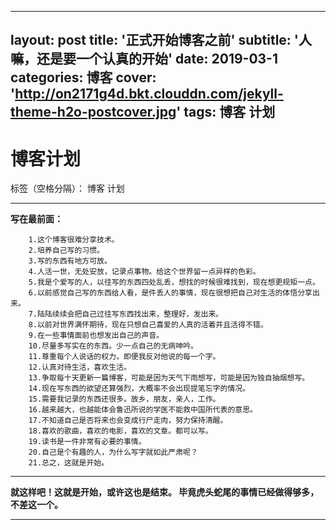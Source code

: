 ﻿
---
layout: post
title: '正式开始博客之前'
subtitle: '人嘛，还是要一个认真的开始'
date: 2019-03-1
categories: 博客
cover: 'http://on2171g4d.bkt.clouddn.com/jekyll-theme-h2o-postcover.jpg'
tags: 博客 计划
---

# 博客计划



标签（空格分隔）： 博客 计划

---

**写在最前面：**

        1.这个博客很难分享技术。
        2.培养自己写的习惯。
        3.写的东西有地方可放。
        4.人活一世，无处安放，记录点事物。给这个世界留一点异样的色彩。
        5.我是个爱写的人，以往写的东西四处乱丢，想找的时候很难找到，现在想更规矩一点。
        6.以前感觉自己写的东西给人看，是件丢人的事情，现在很想把自己对生活的体悟分享出来。
        7.陆陆续续会把自己过往写东西找出来，整理好，发出来。
        8.以前对世界满怀期待，现在只想自己喜爱的人真的活着并且活得不错。
        9.在一些事情面前也想发出自己的声音。
        10.尽量多写实在的东西。少一点自己的无病呻吟。
        11.尊重每个人说话的权力，即便我反对他说的每一个字。
        12.认真对待生活，喜欢生活。
        13.争取每十天更新一篇博客，可能是因为天气下雨想写，可能是因为独自抽烟想写。
        14.现在写东西的欲望还算强烈，大概率不会出现提笔忘字的情况。
        15.需要我记录的东西还很多。故乡，朋友，亲人，工作。
        16.越来越大，也越能体会鲁迅所说的学医不能救中国所代表的意思。
        17.不知道自己是否将来也会变成行尸走肉，努力保持清醒。
        18.喜欢的歌曲，喜欢的电影，喜欢的文章。都可以写。
        19.读书是一件非常有必要的事情。
        20.自己是个有趣的人，为什么写字就如此严肃呢？
        21.总之，这就是开始。
    
---

**就这样吧！这就是开始，或许这也是结束。
毕竟虎头蛇尾的事情已经做得够多，不差这一个。**

---


